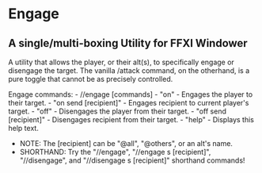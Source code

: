 Engage
======
A single/multi-boxing Utility for FFXI Windower
---------------------------------------------------

A utility that allows the player, or their alt(s), to specifically engage or disengage the target. The vanilla /attack command, on the otherhand, is a pure toggle that cannot be as precisely controlled.


Engage commands:
	- //engage [commands]
	-	"on"                   - Engages the player to their target.
	-	"on send [recipient]"  - Engages recipient to current player\'s target.
	-	"off"                  - Disengages the player from their target.
	-	"off send [recipient]" - Disengages recipient from their target.
	-	"help"                 - Displays this help text.

- NOTE: The [recipient] can be "@all", "@others", or an alt\'s name.
- SHORTHAND: Try the "//engage", "//engage s [recipient]", "//disengage", and "//disengage s [recipient]" shorthand commands!